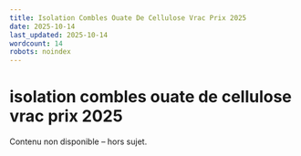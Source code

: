 ```yaml
---
title: Isolation Combles Ouate De Cellulose Vrac Prix 2025
date: 2025-10-14
last_updated: 2025-10-14
wordcount: 14
robots: noindex
---
```


# isolation combles ouate de cellulose vrac prix 2025

Contenu non disponible – hors sujet.